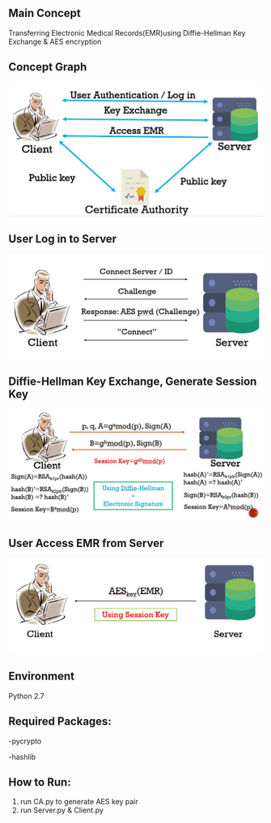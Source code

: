 Main Concept
--------

Transferring Electronic Medical Records(EMR)using Diffie-Hellman Key Exchange & AES encryption


Concept Graph
--------

![](graph/concept-graph.JPG)


User Log in to Server
--------

![](graph/user-login-to-server.JPG)

Diffie-Hellman Key Exchange, Generate Session Key
--------

![](graph/key-exchange.JPG)

User Access EMR from Server
--------

![](graph/access-emr.JPG)


Environment
--------

Python 2.7


Required Packages:
--------

-pycrypto

-hashlib

How to Run:
--------

1. run CA.py to generate AES key pair
2. run Server.py & Client.py